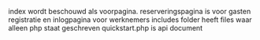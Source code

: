 index wordt beschouwd als voorpagina. 
reserveringspagina is voor gasten
registratie en inlogpagina voor werknemers
includes folder heeft files waar alleen php staat geschreven 
quickstart.php is api document 
